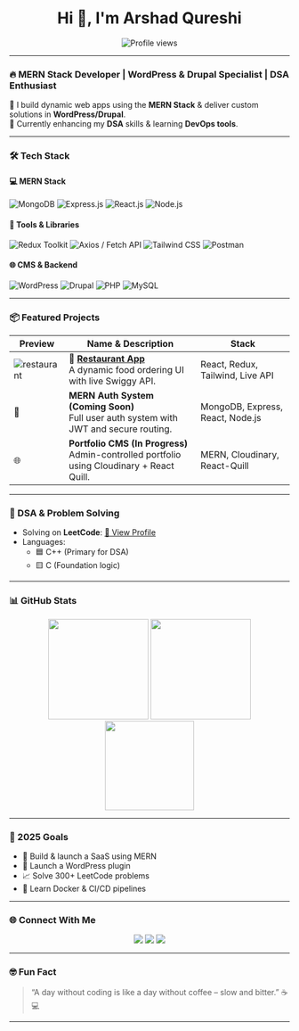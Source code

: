 
<h1 align="center">Hi 👋, I'm Arshad Qureshi</h1>
<p align="center">
  <img src="https://komarev.com/ghpvc/?username=arshadak04&label=Profile%20views&color=brightgreen" alt="Profile views" />
</p>

---

### 🔥 MERN Stack Developer | WordPress & Drupal Specialist | DSA Enthusiast

🚀 I build dynamic web apps using the **MERN Stack** & deliver custom solutions in **WordPress/Drupal**.  
🧠 Currently enhancing my **DSA** skills & learning **DevOps tools**.

---

### 🛠️ Tech Stack

#### 💻 MERN Stack
<p align="left">
  <img src="https://img.icons8.com/color/48/mongodb.png" title="MongoDB"/>
  <img src="https://img.icons8.com/ios/48/express-js.png" title="Express.js"/>
  <img src="https://img.icons8.com/color/48/react-native.png" title="React.js"/>
  <img src="https://img.icons8.com/color/48/nodejs.png" title="Node.js"/>
</p>

#### 🔧 Tools & Libraries
<p align="left">
  <img src="https://img.icons8.com/color/48/redux.png" title="Redux Toolkit"/>
  <img src="https://img.icons8.com/ios-filled/50/api.png" title="Axios / Fetch API"/>
  <img src="https://img.icons8.com/color/48/tailwindcss.png" title="Tailwind CSS"/>
  <img src="https://img.icons8.com/color/48/postman-api.png" title="Postman"/>
</p>

#### 🌐 CMS & Backend
<p align="left">
  <img src="https://img.icons8.com/color/48/wordpress.png" title="WordPress"/>
  <img src="https://img.icons8.com/external-flaticons-lineal-color-flat-icons/64/external-drupal-social-media-flaticons-lineal-color-flat-icons.png" title="Drupal"/>
  <img src="https://img.icons8.com/officel/48/php-logo.png" title="PHP"/>
  <img src="https://img.icons8.com/color/48/mysql-logo.png" title="MySQL"/>
</p>

---

### 📦 Featured Projects

| Preview | Name & Description | Stack |
|--------|--------------------|-------|
| ![restaurant](https://user-images.githubusercontent.com/102249457/273816563-2739f3b7-1a0b-4e04-890e-2c4dff79908c.png) | 🍔 **[Restaurant App](https://github.com/Arshadak04/Project01/tree/code08)** <br> A dynamic food ordering UI with live Swiggy API. | React, Redux, Tailwind, Live API |
| 🧠 | **MERN Auth System (Coming Soon)** <br> Full user auth system with JWT and secure routing. | MongoDB, Express, React, Node.js |
| 🌐 | **Portfolio CMS (In Progress)** <br> Admin-controlled portfolio using Cloudinary + React Quill. | MERN, Cloudinary, React-Quill |

---

### 🧠 DSA & Problem Solving

- Solving on **LeetCode**: [🔗 View Profile](https://leetcode.com/u/Arshadak04/)
- Languages:  
  - 🟦 C++ (Primary for DSA)  
  - 🟨 C (Foundation logic)

---

### 📊 GitHub Stats

<p align="center">
  <img src="https://github-readme-stats.vercel.app/api?username=arshadak04&show_icons=true&theme=tokyonight" height="180" />
  <img src="https://github-readme-streak-stats.herokuapp.com/?user=arshadak04&theme=tokyonight" height="180" />
  <img src="https://github-readme-stats.vercel.app/api/top-langs/?username=arshadak04&layout=compact&theme=tokyonight" height="160"/>
</p>

---

### 🎯 2025 Goals

- 🚀 Build & launch a SaaS using MERN  
- 🧩 Launch a WordPress plugin  
- 📈 Solve 300+ LeetCode problems  
- 🐳 Learn Docker & CI/CD pipelines  

---

### 🌐 Connect With Me

<p align="center">
  <a href="mailto:arshadak04@gmail.com"><img src="https://img.shields.io/badge/Gmail-red?style=flat&logo=gmail&logoColor=white" /></a>
  <a href="https://www.linkedin.com/in/arshadak04/"><img src="https://img.shields.io/badge/LinkedIn-blue?style=flat&logo=linkedin&logoColor=white" /></a>
  <a href="https://leetcode.com/u/Arshadak04/"><img src="https://img.shields.io/badge/LeetCode-orange?style=flat&logo=leetcode&logoColor=white" /></a>
</p>

---

### 🤓 Fun Fact

> “A day without coding is like a day without coffee – slow and bitter.” ☕💻


<!-- Made with ❤️ by Arshad Qureshi -->


---

<!-- Proudly crafted by Arshad Qureshi 💻 -->


<!--
**Arshadak04/Arshadak04** is a ✨ _special_ ✨ repository because its `README.md` (this file) appears on your GitHub profile.

Here are some ideas to get you started:

- 🔭 I’m currently working on ...
- 🌱 I’m currently learning ...
- 👯 I’m looking to collaborate on ...
- 🤔 I’m looking for help with ...
- 💬 Ask me about ...
- 📫 How to reach me: ...
- 😄 Pronouns: ...
- ⚡ Fun fact: ...
-->
